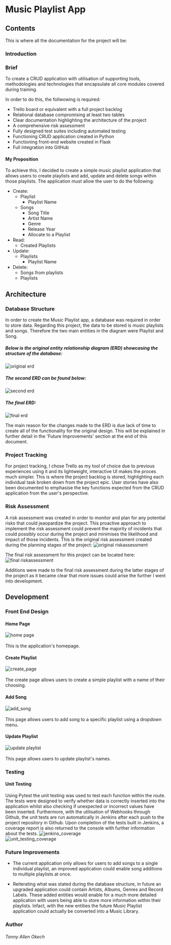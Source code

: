 # Music Playlist App

## Contents
This is where all the documentation for the project will be:

### Introduction
### Brief
To create a CRUD application with utilisation of supporting tools,
methodologies and technologies that encapsulate all core modules
covered during training.

In order to do this, the follwowing is required:
- Trello board or equivalent with a full project backlog 
- Relational database compromising at least two tables 
- Clear documentation highlighting the architecture of the project
- A comprehensive risk assessment
- Fully designed test suites including automated testing
- Functioning CRUD application created in Python
- Functioning front-end website created in Flask
- Full integration into GitHub

#### My Proposition
To achieve this, I decided to create a simple music playlist application that allows users to create playlists and add, update and delete songs within those playlists.
The application must allow the user to do the following:
- Create:
  - Playlist
    - Playlist Name
  - Songs
    - Song Title
    - Artist Name
    - Genre
    - Release Year
    - Allocate to a Playlist
- Read:
  - Created Playlists
- Update:
  - Playlists
    - Playlist Name
- Delete:
  - Songs from playlists
  - Playlists

## Architecture
### Database Structure
In order to create the Music Playlist app, a database was required in order to store data. Regarding this project, the data to be stored is music playlists and songs. Therefore the two main entities in the diagram were Playlist and Song. 

##### Below is the original entity relationship diagram (ERD) showcasing the structure of the database:
![original erd](./documentation/original_erd.PNG)

##### The second ERD can be found below:
![second erd](./documentation/second_erd.PNG)

##### The final ERD:
![final erd](./documentation/final_erd.PNG)

The main reason for the changes made to the ERD is due lack of time to create all of the functionality for the original design. This will be explained in further detail in the 'Future Improvements' section at the end of this document.

### Project Tracking
For project tracking, I chose Trello as my tool of choice due to previous experiences using it and its lightweight, interactive UI makes the proces much simpler. This is where the project backlog is stored, highlighting each individual task broken down from the project epic. User stories have also been documented to emphasise the key functions expected from the CRUD application from the user's perspective.

### Risk Assessment
A risk assessment was created in order to monitor and plan for any potential risks that could jeaopardize the project. This proactive approach to implement the risk assessment could prevent the majority of incidents that could possibly occur during the project and minimises the likelihood and impact of those incidents.
This is the original risk assessment created during the planning stages of the project:
![original riskassessment](./documentation/original_riskassessment.PNG)

The final risk assessment for this project can be located here:
![final riskassessment](./documentation/final_riskassessment.PNG)

Additions were made to the final risk assessment during the latter stages of the project as it became clear that more issues could arise the further I went into development.

## Development
### Front End Design
#### Home Page

![home page](./documentation/home_page.PNG)
<br><br>
This is the application's homepage.

#### Create Playlist

![create_page](./documentation/create_page.PNG)
<br><br>
The create page allows users to create a simple playlist with a name of their choosing.

#### Add Song

![add_song](./documentation/add_song.PNG)
<br><br>
This page allows users to add song to a specific playlist using a dropdown menu.

#### Update Playlist

![update playlist](./documentation/update_playlist.PNG)
<br><br>
This page allows users to update playlist's names.

### Testing
#### Unit Testing
Using Pytest the unit testing was used to test each function within the route. The tests were designed to verify whether data is correctly inserted into the application whilst also checking if unexpected or incorrect values have been inserted. Furthermore, with the utilisation of Webhooks through Github, the unit tests are run automatically in Jenkins after each push to the project repository in Github. Upon completion of the tests built in Jenkins, a coverage report is also returned to the console with further information about the tests.
![jenkins_coverage](./documentation/jenkins_coverage.PNG)
<br>
![unit_testing_coverage](./documentation/unit_testing_coverage_html.PNG)

### Future Improvements
- The current application only allows for users to add songs to a single individual playlist, an improved application could enable song additions to multiple playlists at once.

- Reiterating what was stated during the database structure, in future an upgraded application could contain Artists, Albums, Genres and Record Labels. These added entities would enable for a much more detailed application with users being able to store more information within their playlists. Infact, with the new entities the future Music Playlist application could actually be converted into a Music Library.

### Author
###### Tonny Allen Okech
